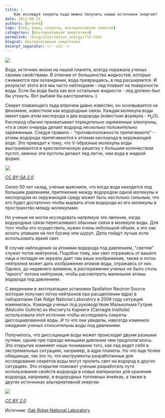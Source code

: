 ```yaml
---
title: |
    Как исследуя секреты льда можно получить новые источники энергии?
date: 2013-06-15
authors: [mrdekk]
tags: [лед, вода, секреты, альтернативная энергия]
categories: [Альтернативная энергетика]
permalink: /blog/alternative_energy/732.html
blogcat: Альтернативная энергетика
excerpt_separator: <!--cut-->
---
```



![](http://itw66.ru/uploads/images/00/00/01/2013/06/15/8b6f14.jpg)


Вода, источник жизни на нашей планете, всегда поражала ученых своими свойствами. В отличии от большинства жидкостей, которые сжимаются при охлаждении, вода превращаясь, в лед расширяется. И результат этого все мы часто наблюдаем - лед плавает на поверхности воды. Если бы вода была как все остальные жидкости - лед должен был бы утонуть. Вот рыбаки бы расстроились :)


<!--cut-->


Секрет плавающего льда впрочем давно известен, он основывается на феномене, известном как водородные связи. Каждая молекула воды имеет один атом кислорода и два водорода (известная формула - H<sub>2</sub>O). Кислород обычно прихватывает отрицательно заряженные электроны, что в свою очередь делает водород несколько положительно заряженным. Следуя правило - "противоположности притягиваютя" - атомы водорода притягиваются к атомам кислорода в окружающей воде. Это приводит к тому, что V-образные молекулы воды выстраиваются в кристаллическую решетку с большим количеством пустот, именно эти пустоты делают лед легче, чем вода в жидкой форме.


![](http://itw66.ru/uploads/images/00/00/01/2013/06/15/452ae7.jpg)

*[CC BY-SA 2.0](http://creativecommons.org/licenses/by-sa/2.0/deed.en)*

Около 50 лет назад, ученые выяснили, что когда вода находится под большим давлением, притяжение между водородом одной молекулы и кислородом из окружающей среду может быть настолько сильным, что его будет достаточно чтобы вырвать атом водорода из его молекулы в пространство между молекулами.

Но ученые не могли исследовать напрямую это явление, когда водородные связи пересиливают обычные связи в молекуле воды. Для того чтобы это осуществить, нужен очень небольшой объем, а это как искать упавшие на пол бусину или шуруп. Дела пойдут лучше если использовать яркий свет.

В случае наблюдения за атомами водорода под давлением, "светом" служит поток нейтронов. Подобно тому, как свет отражаясь от вашего лица и попадая не зеркало дает там ваше изображение, также и поток нейтронов может дать изображение атомов воды, отражаясь от них. Однако, до недавнего времени, в распоряжении ученых не было столь "яркого" потока нейтронов, чтобы рассмотреть маленькие атомы водорода под давлением.

С введением в эксплуатацию установки Spallation Neutron Source (которая получает поток нейтронов при расщеплении ядра) в лаборатории Oak Ridge National Laboratory в 2006 году ситуация изменилась. Команда ученых под руководством Малькольма Гутрие (Malcolm Guthrie) из Института Карнеги (Carnegie Institute) использовала этот источник чтобы исследовать секреты диссоциированной воды. И то что они увиделы, навсегда изменило ожидания ученых относительны воды под давлением.

Получилось, что диссоциация воды может происходит двумя разными путями, одним при гораздо меньшем давлении чем предполагалось. Это открытие изменяет наше понимание того, как лед ведет себя в экстремальных ситуациях, например, в ядре планеты. Но что еще более обещающе, так это то, что инструменты разработанные для исследования секретов воды могут пролить свет на водород в других ситуациях. Это открытие поможет ученым разработать пути использования свойств водорода в новых материалах для хранения водорода, например, в водородных топливных ячейках, а также в других источниках альтернативной энергии.


![](http://itw66.ru/uploads/images/00/00/01/2013/06/15/c1dfc2.jpg)

*[CC BY 2.0](http://creativecommons.org/licenses/by/2.0/deed.en)*

Источник: [Oak Ridge National Laboratory](http://www.ornl.gov/info/features/get_feature.cfm?FeatureNumber=f20130610-00)
